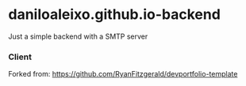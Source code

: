 # daniloaleixo.github.io-backend

Just a simple backend with a SMTP server


### Client
Forked from: https://github.com/RyanFitzgerald/devportfolio-template

